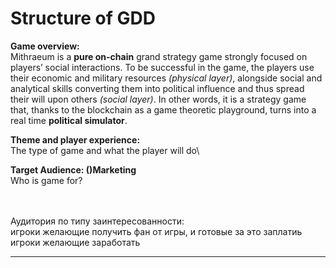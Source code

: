 # Structure of GDD

**Game overview:**\
Mithraeum is a **pure on-chain** grand strategy game strongly focused on players’ social interactions. To be successful in the game, the players use their economic and military resources _(physical layer)_, alongside social and analytical skills converting them into political influence and thus spread their will upon others _(social layer)_. In other words, it is a strategy game that, thanks to the blockchain as a game theoretic playground, turns into a real time **political simulator**.

**Theme and player experience:**\
The type of game and what the player will do\


**Target Audience: ()Marketing** \
Who is game for?

\
\
Аудитория по типу заинтересованности:\
игроки желающие получить фан от игры, и готовые за это заплатиь\
игроки желающие заработать

****













